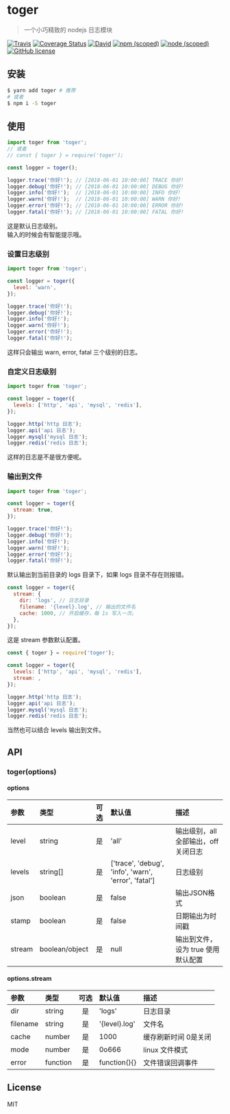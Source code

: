 # toger

> 一个小巧精致的 nodejs 日志模块

  [![Travis](https://img.shields.io/travis/toomeefed/toger.svg)](https://travis-ci.org/toomeefed/toger)
  [![Coverage Status](https://img.shields.io/coveralls/toomeefed/toger/master.svg?style=flat)](https://coveralls.io/github/toomeefed/toger?branch=master)
  [![David](https://img.shields.io/david/toomeefed/toger.svg)](https://david-dm.org/toomeefed/toger)
  [![npm (scoped)](https://img.shields.io/npm/v/toger.svg)](https://www.npmjs.com/package/toger)
  [![node (scoped)](https://img.shields.io/node/v/toger.svg)](https://github.com/toomeefed/toger)
  [![GitHub license](https://img.shields.io/github/license/toomeefed/toger.svg)](https://github.com/toomeefed/toger/blob/master/LICENSE)


## 安装

```sh
$ yarn add toger # 推荐
# 或者
$ npm i -S toger
```

## 使用

```js
import toger from 'toger';
// 或者
// const { toger } = require('toger');

const logger = toger();

logger.trace('你好!'); // [2018-06-01 10:00:00] TRACE 你好!
logger.debug('你好!'); // [2018-06-01 10:00:00] DEBUG 你好!
logger.info('你好!');  // [2018-06-01 10:00:00] INFO 你好!
logger.warn('你好!');  // [2018-06-01 10:00:00] WARN 你好!
logger.error('你好!'); // [2018-06-01 10:00:00] ERROR 你好!
logger.fatal('你好!'); // [2018-06-01 10:00:00] FATAL 你好!
```

这是默认日志级别。  
输入的时候会有智能提示哦。


### 设置日志级别

```js
import toger from 'toger';

const logger = toger({
  level: 'warn',
});

logger.trace('你好!');
logger.debug('你好!');
logger.info('你好!');
logger.warn('你好!');
logger.error('你好!');
logger.fatal('你好!');
```

这样只会输出 warn, error, fatal 三个级别的日志。


### 自定义日志级别

```js
import toger from 'toger';

const logger = toger({
  levels: ['http', 'api', 'mysql', 'redis'],
});

logger.http('http 日志');
logger.api('api 日志');
logger.mysql('mysql 日志');
logger.redis('redis 日志');
```

这样的日志是不是很方便呢。


### 输出到文件

```js
import toger from 'toger';

const logger = toger({
  stream: true,
});

logger.trace('你好!');
logger.debug('你好!');
logger.info('你好!');
logger.warn('你好!');
logger.error('你好!');
logger.fatal('你好!');
```

默认输出到当前目录的 logs 目录下，如果 logs 目录不存在则报错。

```js
const logger = toger({
  stream: {
    dir: 'logs', // 日志目录
    filename: '{level}.log', // 输出的文件名
    cache: 1000, // 开启缓存，每 1s 写入一次。
  },
});
```

这是 stream 参数默认配置。

```js
const { toger } = require('toger');

const logger = toger({
  levels: ['http', 'api', 'mysql', 'redis'],
  stream: ,
});

logger.http('http 日志');
logger.api('api 日志');
logger.mysql('mysql 日志');
logger.redis('redis 日志');
```

当然也可以结合 levels 输出到文件。


## API

### toger(options)

#### options 

| 参数 | 类型 | 可选 | 默认值 | 描述 |
| :-- | :-- | :--: | :-- | :-- |
| level | string | 是 | 'all' | 输出级别，all全部输出，off关闭日志 |
| levels | string[] | 是 | ['trace', 'debug', 'info', 'warn', 'error', 'fatal'] | 日志级别 |
| json | boolean | 是 | false | 输出JSON格式 |
| stamp | boolean | 是 | false | 日期输出为时间戳 |
| stream | boolean/object | 是 | null | 输出到文件，设为 true 使用默认配置 |

#### options.stream 

| 参数 | 类型 | 可选 | 默认值 | 描述 |
| :-- | :-- | :--: | :-- | :-- |
| dir | string | 是 | 'logs' | 日志目录 |
| filename | string | 是 | '{level}.log' | 文件名 |
| cache | number | 是 | 1000 | 缓存刷新时间 0是关闭 |
| mode | number | 是 | 0o666 | linux 文件模式 |
| error | function | 是 | function(){} | 文件错误回调事件 |


## License

MIT
